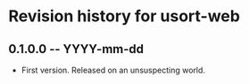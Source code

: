 # Revision history for usort-web

## 0.1.0.0 -- YYYY-mm-dd

* First version. Released on an unsuspecting world.
